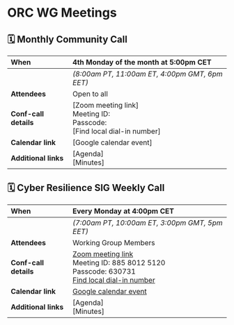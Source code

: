 # ORC WG Meetings

## 🗓️ Monthly Community Call

| When | 4th Monday of the month at 5:00pm CET |
| :----- | :----- |
|  | _(8:00am PT, 11:00am ET, 4:00pm GMT, 6pm EET)_ |
| **Attendees** | Open to all |
| **Conf-call details** | [Zoom meeting link]<br>Meeting ID: <br>Passcode: <br>[Find local dial-in number] |
| **Calendar link** | [Google calendar event]|
| **Additional links** | [Agenda]<br>[Minutes] |



## 🗓️ Cyber Resilience SIG Weekly Call

| When | Every Monday at 4:00pm CET |
| :----- | :----- |
|  | _(7:00am PT, 10:00am ET, 3:00pm GMT, 5pm EET)_ |
| **Attendees** | Working Group Members |
| **Conf-call details** | [Zoom meeting link](https://eclipse.zoom.us/j/88580125120?pwd=PEus5S4ahM6npMaj3PyqcebLJd3sMa.1)<br>Meeting ID: 885 8012 5120<br>Passcode: 630731<br>[Find local dial-in number](https://eclipse.zoom.us/u/k9vzFka3E) |
| **Calendar link** | [Google calendar event](https://calendar.google.com/calendar/u/0/event?eid=MzRrMTFkNHR1cTMxZGkxM2RqZWMzZWRubmhfMjAyNTAxMTNUMTUwMDAwWiBjXzdkYjhlM2YxM2M0ZmFjOTg0MTAzOTE4YTk3YzcwNGJiMWQ2MTlkYTBmZGI2NmQzM2YxNzQ3ODQ5YjYwMjBhZWFAZw)|
| **Additional links** | [Agenda]<br>[Minutes] |
